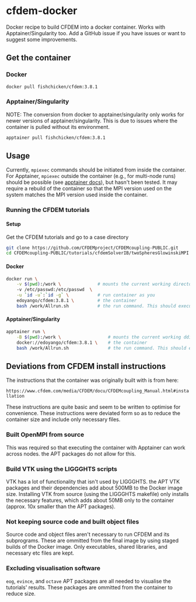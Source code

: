 # cfdem-docker
Docker recipe to build CFDEM into a docker container. Works with Apptainer/Singularity too.
Add a GitHub issue if you have issues or want to suggest some improvements.

## Get the container

### Docker

```bash
docker pull fishchicken/cfdem:3.8.1
```

### Apptainer/Singularity

NOTE: The conversion from docker to apptainer/singularity only works for newer versions of apptainer/singularity.
This is due to issues where the container is pulled without its environment.

```bash
apptainer pull fishchicken/cfdem:3.8.1
```

## Usage

Currently, `mpiexec` commands should be initiated from inside the container. For Apptainer, `mpiexec` outside the container (e.g., for multi-node runs) should be possible (see [apptainer docs](https://apptainer.org/docs/user/latest/mpi.html)), but hasn't been tested. It may require a rebuild of the container so that the MPI version used on the system matches the MPI version used inside the container.

### Running the CFDEM tutorials

#### Setup

Get the CFDEM tutorials and go to a case directory

```bash
git clone https://github.com/CFDEMproject/CFDEMcoupling-PUBLIC.git
cd CFDEMcoupling-PUBLIC/tutorials/cfdemSolverIB/twoSpheresGlowinskiMPI
```

#### Docker

```bash
docker run \
    -v $(pwd):/work \              # mounts the current working directory as /work in the container
    -v /etc/passwd:/etc/passwd  \
    -u `id -u`:`id -g` \           # run container as you
    edoyango/cfdem:3.8.1 \         # the container
    bash /work/Allrun.sh           # the run command. This should execute the entire example pipeline.
```

#### Apptainer/Singularity

```bash
apptainer run \
    -B $(pwd):/work \                  # mounts the current working ddirectory as /work in the container
    docker://edoyango/cfdem:3.8.1 \    # the container
    bash /work/Allrun.sh               # the run command. This should execute the entire example pipeline
```

## Deviations from CFDEM install instructions

The instructions that the container was originally built with is from here:

`https://www.cfdem.com/media/CFDEM/docu/CFDEMcoupling_Manual.html#installation`

These instructions are quite basic and seem to be written to optimise for convenience. These instructions were deviated form so as to reduce the container size and include only necessary files.

### Built OpenMPI from source

This was required so that executing the container with Apptainer can work across nodes. the APT packages do not allow for this.

### Build VTK using the LIGGGHTS scripts

VTK has a lot of functionality that isn't used by LIGGGHTS. the APT VTK packages and their dependencies add about 500MB to the Docker image size. Installing VTK from source (using the LIGGGHTS makefile)
only installs the necessary features, which adds about 50MB only to the container (approx. 10x smaller than the APT packages).

### Not keeping source code and built object files

Source code and object files aren't necessary to run CFDEM and its subprograms. These are ommitted from the final image by using staged builds of the Docker image.
Only executables, shared libraries, and necessary etc files are kept.

### Excluding visualisation software

`eog`, `evince`, and `octave` APT packages are all needed to visualise the tutorials' results. These packages are ommitted from the container to reduce size.
